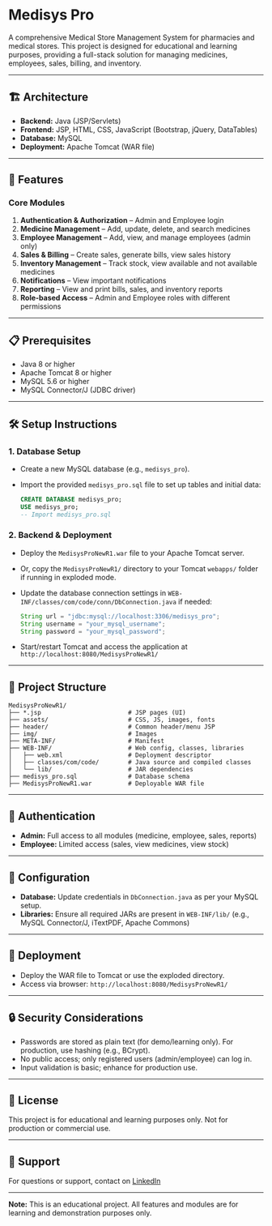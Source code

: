 # Medisys Pro

A comprehensive Medical Store Management System for pharmacies and medical stores. This project is designed for educational and learning purposes, providing a full-stack solution for managing medicines, employees, sales, billing, and inventory.

---

## 🏗️ Architecture

- **Backend:** Java (JSP/Servlets)
- **Frontend:** JSP, HTML, CSS, JavaScript (Bootstrap, jQuery, DataTables)
- **Database:** MySQL
- **Deployment:** Apache Tomcat (WAR file)

---

## 🚀 Features

### Core Modules

1. **Authentication & Authorization** – Admin and Employee login
2. **Medicine Management** – Add, update, delete, and search medicines
3. **Employee Management** – Add, view, and manage employees (admin only)
4. **Sales & Billing** – Create sales, generate bills, view sales history
5. **Inventory Management** – Track stock, view available and not available medicines
6. **Notifications** – View important notifications
7. **Reporting** – View and print bills, sales, and inventory reports
8. **Role-based Access** – Admin and Employee roles with different permissions

---

## 📋 Prerequisites

- Java 8 or higher
- Apache Tomcat 8 or higher
- MySQL 5.6 or higher
- MySQL Connector/J (JDBC driver)

---

## 🛠️ Setup Instructions

### 1. Database Setup

- Create a new MySQL database (e.g., `medisys_pro`).
- Import the provided `medisys_pro.sql` file to set up tables and initial data:

  ```sql
  CREATE DATABASE medisys_pro;
  USE medisys_pro;
  -- Import medisys_pro.sql
  ```

### 2. Backend & Deployment

- Deploy the `MedisysProNewR1.war` file to your Apache Tomcat server.
- Or, copy the `MedisysProNewR1/` directory to your Tomcat `webapps/` folder if running in exploded mode.
- Update the database connection settings in `WEB-INF/classes/com/code/conn/DbConnection.java` if needed:

  ```java
  String url = "jdbc:mysql://localhost:3306/medisys_pro";
  String username = "your_mysql_username";
  String password = "your_mysql_password";
  ```

- Start/restart Tomcat and access the application at `http://localhost:8080/MedisysProNewR1/`

---

## 📁 Project Structure

```
MedisysProNewR1/
├── *.jsp                        # JSP pages (UI)
├── assets/                      # CSS, JS, images, fonts
├── header/                      # Common header/menu JSP
├── img/                         # Images
├── META-INF/                    # Manifest
├── WEB-INF/                     # Web config, classes, libraries
│   ├── web.xml                  # Deployment descriptor
│   ├── classes/com/code/        # Java source and compiled classes
│   └── lib/                     # JAR dependencies
├── medisys_pro.sql              # Database schema
├── MedisysProNewR1.war          # Deployable WAR file
```

---

## 🔐 Authentication

- **Admin:** Full access to all modules (medicine, employee, sales, reports)
- **Employee:** Limited access (sales, view medicines, view stock)

---

## 🔧 Configuration

- **Database:** Update credentials in `DbConnection.java` as per your MySQL setup.
- **Libraries:** Ensure all required JARs are present in `WEB-INF/lib/` (e.g., MySQL Connector/J, iTextPDF, Apache Commons)

---

## 🚀 Deployment

- Deploy the WAR file to Tomcat or use the exploded directory.
- Access via browser: `http://localhost:8080/MedisysProNewR1/`

---

## 🔒 Security Considerations

- Passwords are stored as plain text (for demo/learning only). For production, use hashing (e.g., BCrypt).
- No public access; only registered users (admin/employee) can log in.
- Input validation is basic; enhance for production use.

---

## 📝 License

This project is for educational and learning purposes only. Not for production or commercial use.

---

## 🤝 Support

For questions or support, contact on [LinkedIn](https://www.linkedin.com/in/ravindra-kumar-suthar-882ravi/)

---

**Note:** This is an educational project. All features and modules are for learning and demonstration purposes only.
